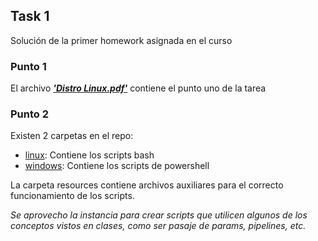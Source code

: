 ## **Task 1**

Solución de la primer homework asignada en el curso

### **Punto 1**

El archivo **_['Distro Linux.pdf'][1]_** contiene el punto uno de la tarea

### **Punto 2**

Existen 2 carpetas en el repo:

- [linux][2]: Contiene los scripts bash
- [windows][3]: Contiene los scripts de powershell

La carpeta resources contiene archivos auxiliares para el correcto funcionamiento de los scripts.

_Se aprovecho la instancia para crear scripts que utilicen algunos de los conceptos vistos en clases, como ser pasaje de params, pipelines, etc._

[1]: Distro_Linux.pdf
[2]: linux
[3]: windows
